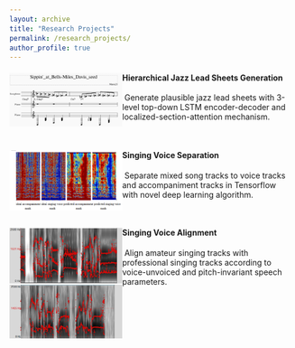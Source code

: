 ```yaml
---
layout: archive
title: "Research Projects"
permalink: /research_projects/
author_profile: true
---
```




#### <img src="https://raw.githubusercontent.com/lhy9816/lhy9816.github.io/master/images/general_logo.png" align="left" width="200">	Hierarchical Jazz Lead Sheets Generation

​	 Generate plausible jazz lead sheets with 3-level top-down LSTM  	 encoder-decoder and localized-section-attention mechanism.

<br>

#### <img src="https://raw.githubusercontent.com/lhy9816/lhy9816.github.io/master/images/separation_res-1.png" align="left" width="200">	Singing Voice Separation

​	 Separate mixed song tracks to voice tracks and accompaniment 	 tracks in Tensorflow with novel deep learning algorithm.

<br>

#### <img src="https://raw.githubusercontent.com/lhy9816/lhy9816.github.io/master/images/singing_voice_praats.png" align="left" width="200">	Singing Voice Alignment

​	 Align amateur singing tracks with professional singing tracks 	    	 according to voice-unvoiced and pitch-invariant speech 			        	 parameters.

